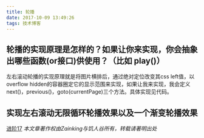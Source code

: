 ```yaml
---
title: 轮播
date: 2017-10-09 13:49:26
tags: 技术博客
---
```

## 轮播的实现原理是怎样的？如果让你来实现，你会抽象出哪些函数(or接口)供使用？（比如 play()）
左右滚动轮播的实现原理就是将图片横排后，通过绝对定位改变其css left值，以overflow hidden的容器圈定它的显示范围来实现，如果让我来实现，我会定义next()，previous()，goto(currentPage)三个方法。具体实现见代码。
## 实现左右滚动无限循环轮播效果以及一个渐变轮播效果
[进阶17](https://github.com/Zainking/demos/tree/master/%E8%BF%9B%E9%98%B617)
*本文章著作权由Zainking与饥人谷所有，转载请著明出处*
